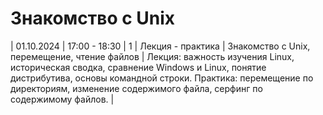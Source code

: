 # Знакомство с Unix
| 01.10.2024 |	17:00 - 18:30 |	1 |	Лекция - практика |	Знакомство с Unix, перемещение, чтение файлов |	Лекция: важность изучения Linux, историческая сводка, сравнение Windows и Linux, понятие дистрибутива, основы командной строки. Практика: перемещение по директориям, изменение содержимого файла, серфинг по содержимому файлов. |